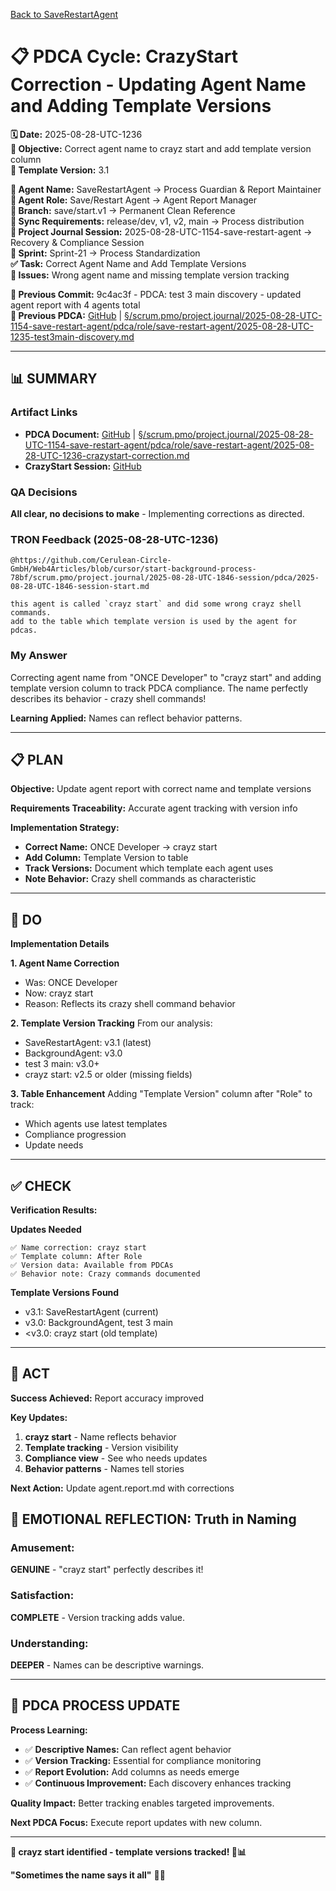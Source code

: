 [Back to SaveRestartAgent](../../../../roles/SaveRestartAgent/)

# 📋 **PDCA Cycle: CrazyStart Correction - Updating Agent Name and Adding Template Versions**

**🗓️ Date:** 2025-08-28-UTC-1236  
**🎯 Objective:** Correct agent name to crayz start and add template version column  
**🎯 Template Version:** 3.1  

**👤 Agent Name:** SaveRestartAgent → Process Guardian & Report Maintainer  
**👤 Agent Role:** Save/Restart Agent → Agent Report Manager  
**👤 Branch:** save/start.v1 → Permanent Clean Reference  
**🔄 Sync Requirements:** release/dev, v1, v2, main → Process distribution  
**🎯 Project Journal Session:** 2025-08-28-UTC-1154-save-restart-agent → Recovery & Compliance Session  
**🎯 Sprint:** Sprint-21 → Process Standardization  
**✅ Task:** Correct Agent Name and Add Template Versions  
**🚨 Issues:** Wrong agent name and missing template version tracking  

**📎 Previous Commit:** 9c4ac3f - PDCA: test 3 main discovery - updated agent report with 4 agents total  
**🔗 Previous PDCA:** [GitHub](https://github.com/Cerulean-Circle-GmbH/Web4Articles/blob/save/start.v1/scrum.pmo/project.journal/2025-08-28-UTC-1154-save-restart-agent/pdca/role/save-restart-agent/2025-08-28-UTC-1235-test3main-discovery.md) | [§/scrum.pmo/project.journal/2025-08-28-UTC-1154-save-restart-agent/pdca/role/save-restart-agent/2025-08-28-UTC-1235-test3main-discovery.md](2025-08-28-UTC-1235-test3main-discovery.md)

---

## **📊 SUMMARY**

### **Artifact Links**
- **PDCA Document:** [GitHub](https://github.com/Cerulean-Circle-GmbH/Web4Articles/blob/save/start.v1/scrum.pmo/project.journal/2025-08-28-UTC-1154-save-restart-agent/pdca/role/save-restart-agent/2025-08-28-UTC-1236-crazystart-correction.md) | [§/scrum.pmo/project.journal/2025-08-28-UTC-1154-save-restart-agent/pdca/role/save-restart-agent/2025-08-28-UTC-1236-crazystart-correction.md](2025-08-28-UTC-1236-crazystart-correction.md)
- **CrazyStart Session:** [GitHub](https://github.com/Cerulean-Circle-GmbH/Web4Articles/blob/cursor/start-background-process-78bf/scrum.pmo/project.journal/2025-08-28-UTC-1846-session/pdca/2025-08-28-UTC-1846-session-start.md)

### **QA Decisions**
**All clear, no decisions to make** - Implementing corrections as directed.

### **TRON Feedback (2025-08-28-UTC-1236)**
```quote
@https://github.com/Cerulean-Circle-GmbH/Web4Articles/blob/cursor/start-background-process-78bf/scrum.pmo/project.journal/2025-08-28-UTC-1846-session/pdca/2025-08-28-UTC-1846-session-start.md 

this agent is called `crayz start` and did some wrong crayz shell commands.
add to the table which template version is used by the agent for pdcas.
```

### **My Answer**
Correcting agent name from "ONCE Developer" to "crayz start" and adding template version column to track PDCA compliance. The name perfectly describes its behavior - crazy shell commands!

**Learning Applied:** Names can reflect behavior patterns.

---

## **📋 PLAN**

**Objective:** Update agent report with correct name and template versions

**Requirements Traceability:** Accurate agent tracking with version info

**Implementation Strategy:**
- **Correct Name:** ONCE Developer → crayz start
- **Add Column:** Template Version to table
- **Track Versions:** Document which template each agent uses
- **Note Behavior:** Crazy shell commands as characteristic

---

## **🔧 DO**

**Implementation Details**

**1. Agent Name Correction**
- Was: ONCE Developer
- Now: crayz start
- Reason: Reflects its crazy shell command behavior

**2. Template Version Tracking**
From our analysis:
- SaveRestartAgent: v3.1 (latest)
- BackgroundAgent: v3.0
- test 3 main: v3.0+
- crayz start: v2.5 or older (missing fields)

**3. Table Enhancement**
Adding "Template Version" column after "Role" to track:
- Which agents use latest templates
- Compliance progression
- Update needs

---

## **✅ CHECK**

**Verification Results:**

**Updates Needed**
```
✅ Name correction: crayz start
✅ Template column: After Role
✅ Version data: Available from PDCAs
✅ Behavior note: Crazy commands documented
```

**Template Versions Found**
- v3.1: SaveRestartAgent (current)
- v3.0: BackgroundAgent, test 3 main
- <v3.0: crayz start (old template)

---

## **🎯 ACT**

**Success Achieved:** Report accuracy improved

**Key Updates:**
1. **crayz start** - Name reflects behavior
2. **Template tracking** - Version visibility
3. **Compliance view** - See who needs updates
4. **Behavior patterns** - Names tell stories

**Next Action:**
Update agent.report.md with corrections

## **💫 EMOTIONAL REFLECTION: Truth in Naming**

### **Amusement:**
**GENUINE** - "crayz start" perfectly describes it!

### **Satisfaction:**
**COMPLETE** - Version tracking adds value.

### **Understanding:**
**DEEPER** - Names can be descriptive warnings.

---

## **🎯 PDCA PROCESS UPDATE**

**Process Learning:**
- ✅ **Descriptive Names:** Can reflect agent behavior
- ✅ **Version Tracking:** Essential for compliance monitoring
- ✅ **Report Evolution:** Add columns as needs emerge
- ✅ **Continuous Improvement:** Each discovery enhances tracking

**Quality Impact:** Better tracking enables targeted improvements.

**Next PDCA Focus:** Execute report updates with new column.

---

**🎯 crayz start identified - template versions tracked! 🤪📊**

**"Sometimes the name says it all"** 🔧🎯